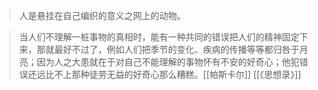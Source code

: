 > 人是悬挂在自己编织的意义之网上的动物。

>当人们不理解一桩事物的真相时，能有一种共同的错误把人们的精神固定下来，那就最好不过了，例如人们把季节的变化、疾病的传播等等都归咎于月亮；因为人之大患就在于对自己不能理解的事物怀有不安的好奇心；他犯错误还远比不上那种徒劳无益的好奇心那么糟糕。[[帕斯卡尔]] [[《思想录》]]
